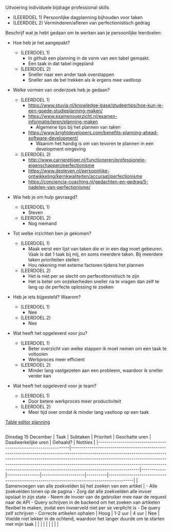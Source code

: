 Uitvoering individuele bijdrage professional skills

- (LEERDOEL 1) Persoonlijke dagplanning bijhouden voor taken
- (LEERDOEL 2) Verminderen/afleren van perfectionistisch gedrag

Beschrijf wat je hebt gedaan om te werken aan je persoonlijke leerdoelen:
- Hoe heb je het aangepakt?
  - (LEERDOEL 1) 
    - In github een planning in de vorm van een tabel gemaakt.
    - Een taak in dat tabel ingepland
  - (LEERDOEL 2) 
    - Sneller naar een ander taak overstappen
    - Sneller aan de bel trekken als ik ergens mee vastloop
    
- Welke vormen van onderzoek heb je gedaan?
  - (LEERDOEL 1) 
    - https://www.stuvia.nl/knowledge-base/studeertips/hoe-kun-je-een-goede-studieplanning-maken/
    - https://www.examenoverzicht.nl/examen-informatie/leren/planning-maken
      - Algemene tips bij het plannen van taken
    - https://www.brightdevelopers.com/benefits-planning-ahead-software-development/
      - Waarom het handig is om van tevoren te plannen in een development omgeving
  - (LEERDOEL 2) 
    - http://www.carrieretijger.nl/functioneren/professionele-eigenschappen/perfectionisme
    - https://www.desteven.nl/persoonlijke-ontwikkeling/kernkwaliteiten/accuraat/perfectionisme
    - https://conciencia-coaching.nl/gedachten-en-gedrag/5-nadelen-van-perfectionisme/
- Wie heb je om hulp gevraagd?
  - (LEERDOEL 1) 
    - Steven
  - (LEERDOEL 2)
    - Nog niemand
- Tot welke inzichten ben je gekomen?
  - (LEERDOEL 1) 
    - Maak eerst een lijst van taken die er in een dag moet gebeuren. Vaak is dat 1 taak bij mij, en soms meerdere taken. Bij meerdere taken prioriteiten stellen
    - Hou rekening met externe factoren tijdens het plannen
  - (LEERDOEL 2) 
    - Het is niet per se slecht om perfecetionistisch te zijn
    - Het is beter om onzekerheden sneller na te vragen dan zelf te lang op de perfecte oplossing te zoeken
    
- Heb je iets bijgesteld? Waarom?
  - (LEERDOEL 1) 
    - Nee
  - (LEERDOEL 2) 
    - Nee
- Wat heeft het opgeleverd voor jou?
  - (LEERDOEL 1) 
    - Beter overzicht van welke stappen ik moet nemen om een taak te voltooien
    - Werkproces meer efficient
  - (LEERDOEL 2) 
    - Minder lang vastgezeten aan een probleem, waardoor ik sneller verder kan
- Wat heeft het opgeleverd voor je team?
  - (LEERDOEL 1) 
    - Door betere werkproces meer productiviteit
  - (LEERDOEL 2) 
    - Meer tijd over omdat ik minder lang vastloop op een taak



[Table editor planning](https://www.tablesgenerator.com/markdown_tables) 

## 
Dinsdag 15 December
| Taak                                                           | Subtaken                                                                                                                                                                                                                                                                                                                                                | Prioriteit | Geschatte uren | Daadwerkelijke uren | Gehaald? | Notities                                                                                 |
|----------------------------------------------------------------|---------------------------------------------------------------------------------------------------------------------------------------------------------------------------------------------------------------------------------------------------------------------------------------------------------------------------------------------------------|------------|----------------|---------------------|----------|------------------------------------------------------------------------------------------|
| Samenvoegen van alle zoekvelden bij het zoeken van een artikel | - Alle zoekvelden tonen op de pagina - Zorg dat alle zoekvelden alle invoer opslaat in zijn state - Neem de invoer van de gebruiker mee naar de request naar de API - Query schrijven in de backend om het zoeken van artikelen flexibel te maken, zodat een invoerveld niet per se verplicht is - De query zelf schrijven - Correcte artikelen ophalen | Hoog       | 1-2 uur        | 4 uur               | Nee      | Voelde niet lekker in de ochtend, waardoor het langer duurde om te starten met mijn taak |
|                                                                |                                                                                                                                                                                                                                                                                                                                                         |            |                |                     |          |                                                                                          |
